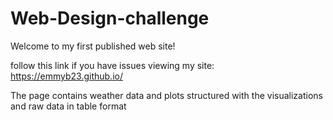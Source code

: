# Web-Design-challenge

Welcome to my first published web site!

follow this link if you have issues viewing my site:
https://emmyb23.github.io/

The page contains weather data and plots structured with the visualizations and raw data in table format
